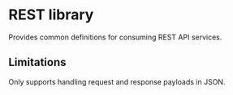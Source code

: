 # REST library
Provides common definitions for consuming REST API services.  

## Limitations
Only supports handling request and response payloads in JSON.
